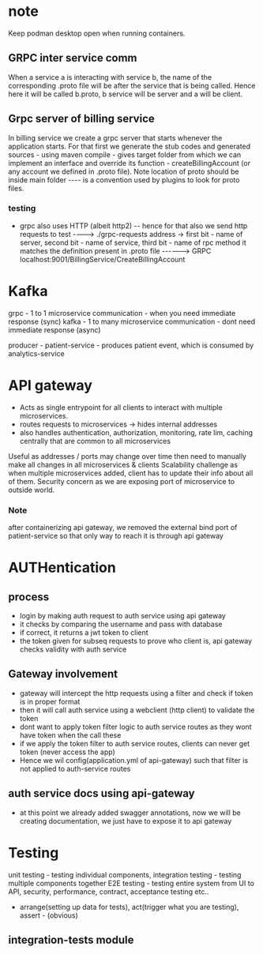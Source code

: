 # note
Keep podman desktop open when running containers.

## GRPC inter service comm
When a service a is interacting with service b, the name of the corresponding .proto file will be after the service
that is being called. Hence here it will be called b.proto, b service will be server and a will be client. 


## Grpc server of billing service
In billing service we create a grpc server that starts whenever the application starts. For that first we generate
the stub codes and generated sources - using maven compile - gives target folder from which we can implement an 
interface and override its function - createBillingAccount (or any account we defined in .proto file). Note location
of proto should be inside main folder ---- is a convention used by plugins to look for proto files.

### testing
- grpc also uses HTTP (albeit http2) -- hence for that also we send http requests to test ----> ./grpc-requests
address -> first bit - name of server, second bit - name of service, third bit - name of rpc method
it matches the definition present in .proto file
 ------> GRPC localhost:9001/BillingService/CreateBillingAccount

# Kafka
grpc - 1 to 1 microservice communication - when you need immediate response (sync)
kafka - 1 to many microservice communication - dont need immediate response (async)

producer - patient-service - produces patient event, which is consumed by analytics-service

# API gateway
- Acts as single entrypoint for all clients to interact with multiple microservices.
- routes requests to microservices -> hides internal addresses
- also handles authentication, authorization, monitoring, rate lim, caching centrally that are common to all microservices

Useful as addresses / ports may change over time then need to manually make all changes in all microservices & clients
Scalability challenge as when multiple microservices added, client has to update their info about all of them. 
Security concern as we are exposing port of microservice to outside world.

### Note
after containerizing api gateway, we removed the external bind port of patient-service so that only way to reach it is
through api gateway

# AUTHentication
## process
- login by making auth request to auth service using api gateway
- it checks by comparing the username and pass with database
- if correct, it returns a jwt token to client
- the token given for subseq requests to prove who client is, api gateway checks validity with auth service

## Gateway involvement
- gateway will intercept the http requests using a filter and check if token is in proper format
- then it will call auth service using a webclient (http client) to validate the token
- dont want to apply token filter logic to auth service routes as they wont have token when the call these 
- if we apply the token filter to auth service routes, clients can never get token (never access the app)
- Hence we wil config(application.yml of api-gateway) such that filter is not applied to auth-service routes

## auth service docs using api-gateway
- at this point we already added swagger annotations, now we will be creating documentation, we just have to expose it to api gateway

# Testing
unit testing - testing individual components, integration testing - testing multiple components together
E2E testing - testing entire system from UI to API, security, performance, contract, acceptance testing etc..

- arrange(setting up data for tests), act(trigger what you are testing), assert - (obvious)

## integration-tests module
